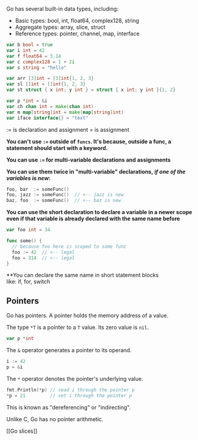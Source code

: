 Go has several built-in data types, including:

- Basic types: bool, int, float64, complex128, string
- Aggregate types: array, slice, struct
- Reference types: pointer, channel, map, interface

```go
var b bool = true
var i int = 42
var f float64 = 3.14
var c complex128 = 1 + 2i
var s string = "hello"

var arr [3]int = [3]int{1, 2, 3}
var sl []int = []int{1, 2, 3}
var st struct { x int; y int } = struct { x int; y int }{1, 2}

var p *int = &i
var ch chan int = make(chan int)
var m map[string]int = make(map[string]int)
var iface interface{} = "text"
```

 := is declaration and assignment
 = is assignment

**You can't use `:=` outside of `funcs`. It's because, outside a func, a statement should start with a keyword.**

**You can use `:=` for multi-variable declarations and assignments**

**You can use them twice in "multi-variable" declarations, _if one of the variables is new_:**

```go
foo, bar  := someFunc()
foo, jazz := someFunc()  // <-- jazz is new
baz, foo  := someFunc()  // <-- baz is new
```

**You can use the short declaration to declare a variable in a newer scope even if that variable is already declared with the same name before**
```go
var foo int = 34

func some() {
  // because foo here is scoped to some func
  foo := 42  // <-- legal
  foo = 314  // <-- legal
}
```

**You can declare the same name in short statement blocks like: if, for, switch 


## Pointers
Go has pointers. A pointer holds the memory address of a value.

The type `*T` is a pointer to a `T` value. Its zero value is `nil`.
```go
var p *int
```

The `&` operator generates a pointer to its operand.

```go
i := 42
p = &i
```

The `*` operator denotes the pointer's underlying value.
```go
fmt.Println(*p) // read i through the pointer p
*p = 21         // set i through the pointer p
```
This is known as "dereferencing" or "indirecting".

Unlike C, Go has no pointer arithmetic.

[[Go slices]]